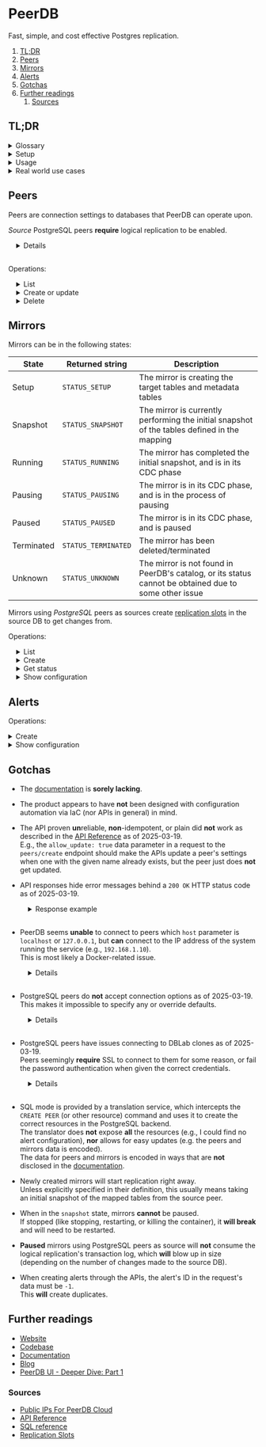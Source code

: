 # PeerDB

Fast, simple, and cost effective Postgres replication.

1. [TL;DR](#tldr)
1. [Peers](#peers)
1. [Mirrors](#mirrors)
1. [Alerts](#alerts)
1. [Gotchas](#gotchas)
1. [Further readings](#further-readings)
   1. [Sources](#sources)

## TL;DR

<details>
  <summary>Glossary</summary>

| Term   | Summary                                                                   |
| ------ | ------------------------------------------------------------------------- |
| Peer   | Connection to a database that PeerDB can query                            |
| Mirror | Stream of changes, feed in real-time, from a source peer to a target peer |
| Alert  | Notifications about issues in flows                                       |

</details>

<details>
  <summary>Setup</summary>

```sh
git clone 'https://github.com/PeerDB-io/peerdb.git' \
&& docker compose -f 'peerdb/docker-compose.yml' up -d
```

</details>

<details>
  <summary>Usage</summary>

```sh
# Connect in SQL mode.
psql 'host=localhost port=9900 password=peerdb'
psql 'postgresql://peerdb.example.org:9900/?password=peerdb'

# Use the REST APIs.
curl -fsS --url 'http://localhost:3000/api/v1/peers/list' --request 'GET' \
  --header "Authorization: Basic $(printf '%s' ':' 'your password here' | base64)"
curl -fsS --url 'http://localhost:3000/api/v1/peers/create' --request 'POST' \
  --header "Authorization: Basic $(printf '%s' ':' 'your password here' | base64)" \
  --header 'Content-Type: application/json' \
  --data '{ … }'
```

</details>

<details>
  <summary>Real world use cases</summary>

```sh
# List peers.
psql "host=localhost port=9900 password=$(gopass show -o 'peerdb/instance')" -c "SELECT id, name, type FROM peers;"
curl -fsS --url 'http://localhost:3000/api/v1/peers/list' \
  -H "Authorization: Basic $(gopass show -o 'peerdb/instance' | xargs printf '%s' ':' | base64)"
```

</details>

## Peers

Peers are connection settings to databases that PeerDB can operate upon.

_Source_ PostgreSQL peers **require** logical replication to be enabled.

<details style="padding: 0 0 1rem 1rem">

```sql
-- Check settings
sourceDb=> SELECT name,setting FROM pg_settings WHERE name IN ('wal_level','rds.logical_replication');
          name           | setting
-------------------------+---------
 rds.logical_replication | on
 wal_level               | logical
(2 rows)
```

```sql
-- Configure sources
ALTER SYSTEM SET wal_level = logical;
ALTER SYSTEM SET max_wal_senders = 10;
ALTER SYSTEM SET max_replication_slots = 10;
```

</details>

Operations:

<details style="padding: 0 0 0 1rem">
  <summary>List</summary>

```sql
SELECT id, name, type FROM peers;
```

```plaintext
GET /api/v1/peers/list
```

</details>

<details style="padding: 0 0 0 1rem">
  <summary>Create or update</summary>

```sql
CREATE PEER IF NOT EXISTS some_postgresql_peer
FROM POSTGRES
WITH (
  host='pg.example.org',
  port='5432',
  database='postgres',
  user='postgres',
  password='password'
);
```

| Peer type  | `peer.type` attribute | Configuration attribute |
| ---------- | --------------------- | ----------------------- |
| ClickHouse | `8`                   | `clickhouse_config`     |
| Kafka      | `9`                   | `kafka_config`          |
| PostgreSQL | `3` or `'POSTGRES'`   | `postgres_config`       |

> The optional `"allow_update": true` attribute in the API seems to do **absolutely nothing** as of the time of writing.

```plaintext
POST /api/v1/peers/create
{
  "allow_update": true,
  "peer": {
    "name": "some_postgresql_peer",
    "type": "POSTGRES",
    "postgres_config": {
      "host": "pg.example.org",
      "port": "5432",
      "database": "postgres",
      "user": "postgres",
      "password": "password"
    }
  }
}
```

</details>

<details style="padding: 0 0 0 1rem">
  <summary>Delete</summary>

```sql
DELETE FROM peers WHERE name == 'some_postgresql_peer';
```

</details>

## Mirrors

Mirrors can be in the following states:

| State      | Returned string     | Description                                                                                           |
| ---------- | ------------------- | ----------------------------------------------------------------------------------------------------- |
| Setup      | `STATUS_SETUP`      | The mirror is creating the target tables and metadata tables                                          |
| Snapshot   | `STATUS_SNAPSHOT`   | The mirror is currently performing the initial snapshot of the tables defined in the mapping          |
| Running    | `STATUS_RUNNING`    | The mirror has completed the initial snapshot, and is in its CDC phase                                |
| Pausing    | `STATUS_PAUSING`    | The mirror is in its CDC phase, and is in the process of pausing                                      |
| Paused     | `STATUS_PAUSED`     | The mirror is in its CDC phase, and is paused                                                         |
| Terminated | `STATUS_TERMINATED` | The mirror has been deleted/terminated                                                                |
| Unknown    | `STATUS_UNKNOWN`    | The mirror is not found in PeerDB's catalog, or its status cannot be obtained due to some other issue |

Mirrors using _PostgreSQL_ peers as sources create [replication slots] in the source DB to get changes from.

Operations:

<details style="padding: 0 0 0 1rem">
  <summary>List</summary>

```plaintext
GET /api/v1/mirrors/list
```

</details>

<details style="padding: 0 0 0 1rem">
  <summary>Create</summary>

| Field                                         | Type            | Required | Default              | Notes                                            |
| --------------------------------------------- | --------------- | -------- | -------------------- | ------------------------------------------------ |
| `flow_job_name`                               | string          | yes      |                      | name of the mirror                               |
| `source_name`                                 | string          | yes      |                      | name of the source peer                          |
| `destination_name`                            | string          | yes      |                      | name of the destination peer                     |
| `table_mappings`                              | array           | yes      |                      |                                                  |
| `table_mappings.source_table_identifier`      | string          | yes      |                      | source schema and table                          |
| `table_mappings.destination_table_identifier` | string          | yes      |                      | destination schema and table                     |
| `table_mappings.exclude`                      | list of strings | no       | []                   | columns excluded from the sync                   |
| `table_mappings.columns`                      | list of objects | no       | []                   | ordering setting; for ClickHouse only            |
| `table_mappings.columns.name`                 | string          | yes      |                      | name of the column                               |
| `table_mappings.columns.ordering`             | number          | yes      |                      | rank of the column                               |
| `idle_timeout_seconds`                        | number          | no       | 60                   |                                                  |
| `publication_name`                            | string          | no       |                      | will be created if not provided                  |
| `max_batch_size`                              | number          | no       | 1000000              |                                                  |
| `do_initial_snapshot`                         | boolean         | yes      |                      |                                                  |
| `snapshot_num_rows_per_partition`             | number          | no       | 1000000              | only used for the initial snapshot               |
| `snapshot_max_parallel_workers`               | number          | no       | 4                    | only used for the initial snapshot               |
| `snapshot_num_tables_in_parallel`             | number          | no       | 1                    | only used for the initial snapshot               |
| `resync`                                      | boolean         | no       | false                | the mirror **must be dropped** before re-syncing |
| `initial_snapshot_only`                       | boolean         | no       | false                |                                                  |
| `soft_delete_col_name`                        | string          | no       | `_PEERDB_IS_DELETED` |                                                  |
| `synced_at_col_name`                          | string          | no       | `_PEERDB_SYNCED_AT`  |                                                  |

```sql
CREATE MIRROR IF NOT EXISTS some_cdc_mirror
FROM main_pg TO snowflake_prod  -- FROM source_peer TO target_peer
WITH TABLE MAPPING
(
  public.regions:main_pg.regions,  -- source_schema.table:target_schema.table
  {
    from: public.countries,  -- source_schema.table
    to: main_pg.countries,   -- target_schema.table
    exclude: [ local_name, size, … ]  -- column_1, …, column_N
  },
  …
)
WITH ( do_initial_copy = true );
```

```plaintext
POST /api/v1/flows/cdc/create
{
  "connection_configs": {
    "flow_job_name": "some_cdc_mirror",
    "source_name": "main_pg",
    "destination_name": "snowflake_prod",
    "do_initial_snapshot": true,
    "table_mappings": [
      {
        "source_table_identifier": "public.regions",
        "destination_table_identifier": "main_pg.regions"
      },
      {
        "source_table_identifier": "public.countries",
        "destination_table_identifier": "main_pg.countries",
        "exclude": [
          "local_name",
          "size",
          …
        ]
      },
      …
    ]
  }
}'
```

</details>

<details style="padding: 0 0 0 1rem">
  <summary>Get status</summary>

```plaintext
POST /api/v1/mirrors/status
{
  "flowJobName": "some_cdc_mirror"
}
```

</details>

<details style="padding: 0 0 0 1rem">
  <summary>Show configuration</summary>

```plaintext
POST /api/v1/mirrors/status
{
  "flowJobName": "some_cdc_mirror",
  "includeFlowInfo": true
}
```

</details>

## Alerts

Operations:

<details>
  <summary>Create</summary>

```plaintext
POST /api/v1/alerts/config
{
  "config": {
    "id": -1,
    "service_type": "slack",
    "service_config": "{\"slot_lag_mb_alert_threshold\":15000,\"open_connections_alert_threshold\":20,\"auth_token\":\"xoxb-012345678901-0123456789012-1234ABcdEFGhijKLMnopQRST\",\"channel_ids\":[\"C01K23X4567\"]}",
    "alert_for_mirrors": [
      "some_cdc_mirror",
      "some_other_mirror"
    ]
  }
}
```

</details>

<details>
  <summary>Show configuration</summary>

```plaintext
GET /api/v1/alerts/config
```

</details>

## Gotchas

- The [documentation] is **sorely lacking**.

- The product appears to have **not** been designed with configuration automation via IaC (nor APIs in general) in mind.

- The API proven **un**reliable, **non**-idempotent, or plain did **not** work as described in the [API Reference] as of
  2025-03-19.<br/>
  E.g., the `allow_update: true` data parameter in a request to the `peers/create` endpoint should make the APIs update
  a peer's settings when one with the given name already exists, but the peer just does **not** get updated.

- API responses hide error messages behind a `200 OK` HTTP status code as of 2025-03-19.

  <details style="padding: 0 0 1rem 1rem;">
    <summary>Response example</summary>

  Output of a `ansible.builtin.uri` Ansible task executed against the PeerDB server:

  ```json
  {
    "json": {
      "message": "POSTGRES peer some_pg_peer was invalidated: failed to create connection: failed to connect to `user=me database=testDb`:\n\t172.31.40.46:6005 (dblab.example.org): tls error: server refused TLS connection\n\t172.31.40.46:6005 (dblab.example.org): failed SASL auth: FATAL: password authentication failed for user \"me\" (SQLSTATE 28P01)",
      "status": "FAILED"
    },
    "msg": "OK (426 bytes)",
    "status": 200,
    "url": "http://localhost:3000/api/v1/peers/create",
  }
  ```

  </details>

- PeerDB seems **unable** to connect to peers which `host` parameter is `localhost` or `127.0.0.1`, but **can** connect
  to the IP address of the system running the service (e.g., `192.168.1.10`).<br/>
  This is most likely a Docker-related issue.

  <details style="padding: 0 0 1rem 1rem;">

  ```sh
  $ docker run --rm --name 'postgres' -d -p '10000:5432' -e POSTGRES_PASSWORD='password' 'postgres:15.5'
  1cb9d450f1c1112601022dec4315a4dac7f564ee67760788850e4f61a8b5d8fb

  $ psql 'host=localhost port=10000 user=postgres password=password' -c '\conninfo'
  You are connected to database "postgres" as user "postgres" on host "localhost" (address "127.0.0.1") at port "10000".

  $ psql 'host=192.168.1.10 port=10000 user=postgres password=password' -c '\conninfo'
  You are connected to database "postgres" as user "postgres" on host "192.168.1.10" at port "10000".

  $ psql 'host=localhost port=9900 user=me password=peerdb'
  psql (15.8, server 14)
  Type "help" for help.
  me=> CREATE PEER IF NOT EXISTS some_pg_peer FROM POSTGRES WITH (host='localhost', port='10000', user='postgres', password='password', database='postgres');
  ERROR:  User provided error: ErrorInfo: ERROR, internal_error, failed to create peer: POSTGRES peer some_pg_peer was invalidated: failed to create connection: failed to connect to `user=postgres database=postgres`:
          127.0.0.1:10000 (localhost): dial error: dial tcp 127.0.0.1:10000: connect: connection refused
          [::1]:10000 (localhost): dial error: dial tcp [::1]:10000: connect: cannot assign requested address
          127.0.0.1:10000 (localhost): dial error: dial tcp 127.0.0.1:10000: connect: connection refused
          [::1]:10000 (localhost): dial error: dial tcp [::1]:10000: connect: cannot assign requested address
  me=> CREATE PEER IF NOT EXISTS some_pg_peer FROM POSTGRES WITH (host='192.168.1.10', port='10000', user='postgres', password='password', database='postgres');
  OK
  ```

  </details>

- PostgreSQL peers do **not** accept connection options as of 2025-03-19.<br/>
  This makes it impossible to specify any or override defaults.

  <details style="padding: 0 0 1rem 1rem;">

  The connection string is composed in code.<br/>
  The [data structure specifying its parameters][peers.proto#PostgresConfig] does **not** accept options, **nor**
  explicit connection strings.

  ```go
  // https://github.com/PeerDB-io/peerdb/blob/6a591128908cbd76df8f7e4094ec838fac08dcda/protos/peers.proto#L73
  message PostgresConfig {
    string host = 1;
    uint32 port = 2;
    string user = 3;
    string password = 4 [(peerdb_redacted) = true];
    string database = 5;
    // defaults to _peerdb_internal
    optional string metadata_schema = 7;
    optional SSHConfig ssh_config = 8;
  }
  ```

  </details>

- PostgreSQL peers have issues connecting to DBLab clones as of 2025-03-19.<br/>
  Peers seemingly **require** SSL to connect to them for some reason, or fail the password authentication when given the
  correct credentials.

  <details style="padding: 0 0 1rem 1rem;">

  ```sh
  $ nc -vz dblab.example.org 6005
  Ncat: Version 7.93 ( https://nmap.org/ncat )
  Ncat: Connected to 172.31.40.46:6005.
  Ncat: 0 bytes sent, 0 bytes received in 0.04 seconds.

  $ psql 'postgresql://dblab.example.org:6005/testDb?user=me&password=1q2w3e4r' -c '\conninfo'
  You are connected to database "testDb" as user "me" on host "dblab.example.org" (address "172.31.40.46") at port "6005".

  $ psql 'host=localhost port=9900 password=peerdb'
  psql (15.8, server 14)
  Type "help" for help.

  me=> CREATE PEER IF NOT EXISTS some_pg_peer FROM POSTGRES WITH (host='dblab.example.org', port='6005', user='me', password='1q2w3e4r', database='testDb');
  ERROR:  User provided error: ErrorInfo: ERROR, internal_error, failed to create peer: POSTGRES peer some_pg_peer was invalidated: failed to create connection: failed to connect to `user=me database=testDb`:
          172.31.40.46:6005 (dblab.example.org): tls error: server refused TLS connection
          172.31.40.46:6005 (dblab.example.org): failed SASL auth: FATAL: password authentication failed for user "me" (SQLSTATE 28P01)
  ```

  </details>

- SQL mode is provided by a translation service, which intercepts the `CREATE PEER` (or other resource) command and
  uses it to create the correct resources in the PostgreSQL backend.<br/>
  The translator does **not** expose **all** the resources (e.g., I could find no alert configuration), **nor** allows
  for easy updates (e.g. the peers and mirrors data is encoded).<br/>
  The data for peers and mirrors is encoded in ways that are **not** disclosed in the [documentation].

- Newly created mirrors will start replication right away.<br/>
  Unless explicitly specified in their definition, this usually means taking an initial snapshot of the mapped tables
  from the source peer.

- When in the `snapshot` state, mirrors **cannot** be paused.<br/>
  If stopped (like stopping, restarting, or killing the container), it **will break** and will need to be restarted.

- **Paused** mirrors using PostgreSQL peers as source will **not** consume the logical replication's transaction log,
  which **will** blow up in size (depending on the number of changes made to the source DB).

- When creating alerts through the APIs, the alert's ID in the request's data must be `-1`.<br/>
  This **will** create duplicates.

## Further readings

- [Website]
- [Codebase]
- [Documentation]
- [Blog]
- [PeerDB UI - Deeper Dive: Part 1]

### Sources

- [Public IPs For PeerDB Cloud]
- [API Reference]
- [SQL reference]
- [Replication Slots]

<!--
  Reference
  ═╬═Time══
  -->

<!-- In-article sections -->
<!-- Knowledge base -->
<!-- Files -->
<!-- Upstream -->
[api reference]: https://docs.peerdb.io/peerdb-api/reference
[blog]: https://blog.peerdb.io/
[codebase]: https://github.com/PeerDB-io/peerdb
[documentation]: https://docs.peerdb.io/
[peerdb ui - deeper dive: part 1]: https://blog.peerdb.io/peerdb-ui-deeper-dive-part-1
[peers.proto#PostgresConfig]: https://github.com/PeerDB-io/peerdb/blob/6a591128908cbd76df8f7e4094ec838fac08dcda/protos/peers.proto#L73
[public ips for peerdb cloud]: https://docs.peerdb.io/peerdb-cloud/ip-table
[sql reference]: https://docs.peerdb.io/sql/reference
[website]: https://www.peerdb.io/

<!-- Others -->
[replication slots]: https://www.postgresql.org/docs/current/logicaldecoding-explanation.html#LOGICALDECODING-REPLICATION-SLOTS
